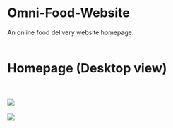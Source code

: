 

# Omni-Food-Website
An online food delivery website homepage.
<br><br>
<h1>Homepage (Desktop view)</h1><br><br>
<img src="https://user-images.githubusercontent.com/91952351/161270194-a40cc1a4-13bb-4039-8810-564c05d96dfb.PNG">
<br><br>
<img src="https://user-images.githubusercontent.com/91952351/161270326-c2115202-c7cb-4cd5-b0f0-52c7331d0303.PNG">





